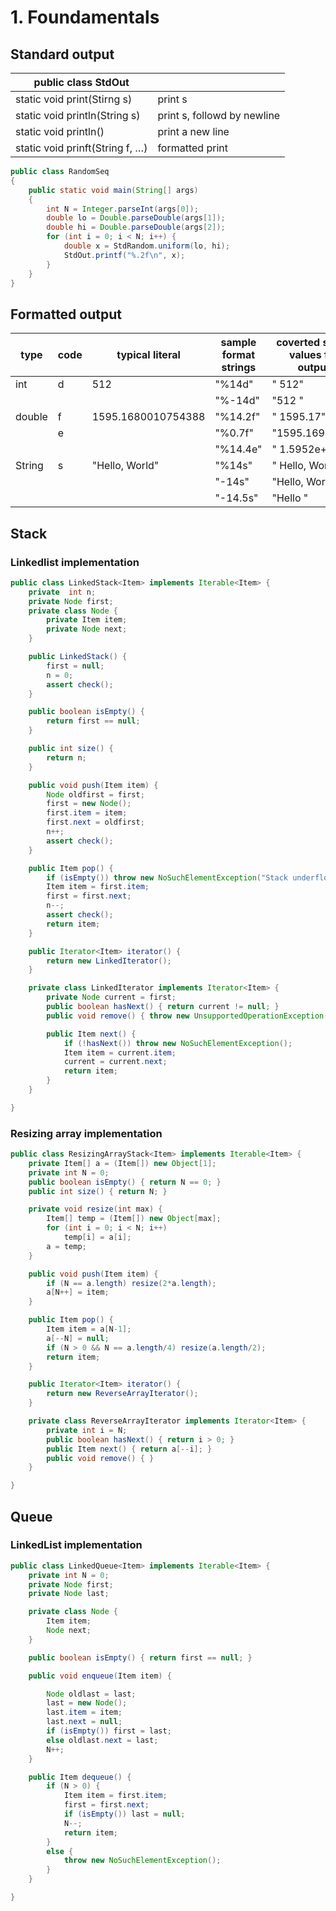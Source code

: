 # 1. Foundamentals


## Standard output

| public class StdOut                    |                             |
|-------------------------------------- |--------------------------- |
| static void print(Stirng s)            | print s                     |
| static void println(String s)          | print s, followd by newline |
| static void println()                  | print a new line            |
| static void prinft(String f, &#x2026;) | formatted print             |

```java
public class RandomSeq
{
    public static void main(String[] args)
    {
        int N = Integer.parseInt(args[0]);
        double lo = Double.parseDouble(args[1]);
        double hi = Double.parseDouble(args[2]);
        for (int i = 0; i < N; i++) {
            double x = StdRandom.uniform(lo, hi);
            StdOut.printf("%.2f\n", x);
        }
    }
}
```

## Formatted output

| type   | code | typical literal    | sample  format strings | coverted string  values for output |
|------ |---- |------------------ |---------------------- |---------------------------------- |
| int    | d    | 512                | "%14d"                 | "           512"                   |
|        |      |                    | "%-14d"                | "512          "                    |
| double | f    | 1595.1680010754388 | "%14.2f"               | "        1595.17"                  |
|        | e    |                    | "%0.7f"                | "1595.1690011"                     |
|        |      |                    | "%14.4e"               | "     1.5952e+03"                  |
| String | s    | "Hello, World"     | "%14s"                 | "   Hello, World"                  |
|        |      |                    | "-14s"                 | "Hello, World   "                  |
|        |      |                    | "-14.5s"               | "Hello          "                  |

## Stack

### Linkedlist implementation

```java
public class LinkedStack<Item> implements Iterable<Item> {
    private  int n;
    private Node first;
    private class Node {
        private Item item;
        private Node next;
    }

    public LinkedStack() {
        first = null;
        n = 0;
        assert check();
    }

    public boolean isEmpty() {
        return first == null;
    }

    public int size() {
        return n;
    }

    public void push(Item item) {
        Node oldfirst = first;
        first = new Node();
        first.item = item;
        first.next = oldfirst;
        n++;
        assert check();
    }

    public Item pop() {
        if (isEmpty()) throw new NoSuchElementException("Stack underflow");
        Item item = first.item;
        first = first.next;
        n--;
        assert check();
        return item;
    }

    public Iterator<Item> iterator() {
        return new LinkedIterator();
    }

    private class LinkedIterator implements Iterator<Item> {
        private Node current = first;
        public boolean hasNext() { return current != null; }
        public void remove() { throw new UnsupportedOperationException(); }

        public Item next() {
            if (!hasNext()) throw new NoSuchElementException();
            Item item = current.item;
            current = current.next;
            return item;
        }
    }

}
```

### Resizing array implementation

```java
public class ResizingArrayStack<Item> implements Iterable<Item> {
    private Item[] a = (Item[]) new Object[1];
    private int N = 0;
    public boolean isEmpty() { return N == 0; }
    public int size() { return N; }

    private void resize(int max) {
        Item[] temp = (Item[]) new Object[max];
        for (int i = 0; i < N; i++)
            temp[i] = a[i];
        a = temp;
    }

    public void push(Item item) {
        if (N == a.length) resize(2*a.length);
        a[N++] = item;
    }

    public Item pop() {
        Item item = a[N-1];
        a[--N] = null;
        if (N > 0 && N == a.length/4) resize(a.length/2);
        return item;
    }

    public Iterator<Item> iterator() {
        return new ReverseArrayIterator();
    }

    private class ReverseArrayIterator implements Iterator<Item> {
        private int i = N;
        public boolean hasNext() { return i > 0; }
        public Item next() { return a[--i]; }
        public void remove() { }
    }

}

```

## Queue

### LinkedList implementation

```java
public class LinkedQueue<Item> implements Iterable<Item> {
    private int N = 0;
    private Node first;
    private Node last;

    private class Node {
        Item item;
        Node next;
    }

    public boolean isEmpty() { return first == null; }

    public void enqueue(Item item) {

        Node oldlast = last;
        last = new Node();
        last.item = item;
        last.next = null;
        if (isEmpty()) first = last;
        else oldlast.next = last;
        N++;
    }

    public Item dequeue() {
        if (N > 0) {
            Item item = first.item;
            first = first.next;
            if (isEmpty()) last = null;
            N--;
            return item;
        }
        else {
            throw new NoSuchElementException();
        }
    }

}
```
